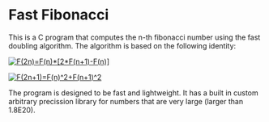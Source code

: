 Fast Fibonacci
===============
This is a C program that computes the n-th fibonacci number using the fast doubling algorithm. The algorithm is based on the following identity:

<a href="https://www.codecogs.com/eqnedit.php?latex=F(2n)=F(n)*[2*F(n&plus;1)-F(n)]" target="_blank"><img src="https://latex.codecogs.com/gif.latex?F(2n)=F(n)*[2*F(n&plus;1)-F(n)]" title="F(2n)=F(n)*[2*F(n+1)-F(n)]" /></a>

<a href="https://www.codecogs.com/eqnedit.php?latex=F(2n&plus;1)=F(n)^2&plus;F(n&plus;1)^2" target="_blank"><img src="https://latex.codecogs.com/gif.latex?F(2n&plus;1)=F(n)^2&plus;F(n&plus;1)^2" title="F(2n+1)=F(n)^2+F(n+1)^2" /></a>


The program is designed to be fast and lightweight. It has a built in custom arbitrary precission library for numbers that are very large (larger than 1.8E20).
